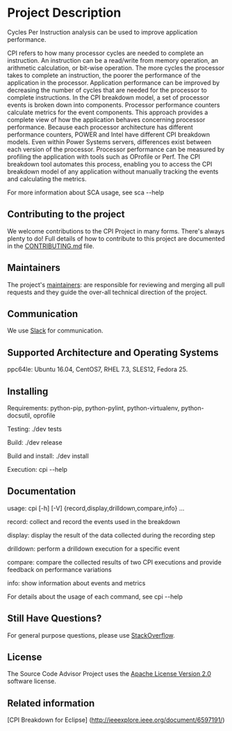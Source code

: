 # Project Description

Cycles Per Instruction analysis can be used to improve application performance.

CPI refers to how many processor cycles are needed to complete an instruction. An instruction can be a read/write from memory operation, an arithmetic calculation, or bit-wise operation. The more cycles the processor takes to complete an instruction, the poorer the performance of the application in the processor. Application performance can be improved by decreasing the number of cycles that are needed for the processor to complete instructions. In the CPI breakdown model, a set of processor events is broken down into components. Processor performance counters calculate metrics for the event components. This approach provides a complete view of how the application behaves concerning processor performance. Because each processor architecture has different performance counters, POWER and Intel have different CPI breakdown models. Even within Power Systems servers, differences exist between each version of the processor. Processor performance can be measured by profiling the application with tools such as OProfile or Perf. The CPI breakdown tool automates this process, enabling you to access the CPI breakdown model of any application without manually tracking the events and calculating the metrics.

For more information about SCA usage, see sca --help

## Contributing to the project
We welcome contributions to the CPI Project in many forms. There's always plenty to do! Full details of how to contribute to this project are documented in the [CONTRIBUTING.md](CONTRIBUTING.md) file.

## Maintainers
The project's [maintainers](MAINTAINERS.txt): are responsible for reviewing and merging all pull requests and they guide the over-all technical direction of the project.

## Communication <a name="communication"></a>
We use [Slack](https://toolsforpower.slack.org/) for communication.

## Supported Architecture and Operating Systems

ppc64le: Ubuntu 16.04, CentOS7, RHEL 7.3, SLES12, Fedora 25.

## Installing

Requirements: python-pip, python-pylint, python-virtualenv, python-docsutil, oprofile

Testing: ./dev tests

Build: ./dev release

Build and install: ./dev install

Execution: cpi --help

## Documentation

usage: cpi [-h] [-V] {record,display,drilldown,compare,info} ...

record: collect and record the events used in the breakdown

display: display the result of the data collected during the recording step

drilldown: perform a drilldown execution for a specific event

compare: compare the collected results of two CPI executions and provide feedback on performance variations

info: show information about events and metrics

For details about the usage of each command, see cpi <command> --help

## Still Have Questions?
For general purpose questions, please use [StackOverflow](http://stackoverflow.com/questions/tagged/toolsforpower).

## License <a name="license"></a>
The Source Code Advisor Project uses the [Apache License Version 2.0](LICENSE) software license.

## Related information
[CPI Breakdown for Eclipse] (http://ieeexplore.ieee.org/document/6597191/)
